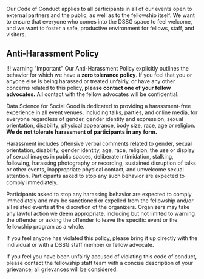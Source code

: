 Our Code of Conduct applies to all participants in all of our events
open to external partners and the public, as well as to the fellowship
itself.
We want to ensure that everyone who comes into the DSSG space to feel
welcome, and we want to foster a safe, productive environment for
fellows, staff, and visitors.


## Anti-Harassment Policy
!!! warning "Important"
    Our Anti-Harassment Policy explicitly outlines the behavior for
    which we have a **zero tolerance policy**.
    If you feel that you or anyone else is being harassed or treated
    unfairly, or have any other concerns related to this policy,
    **please contact one of your fellow advocates.** All contact with
    the fellow advocates will be confidential.

Data Science for Social Good is dedicated to providing a
harassment-free experience in all event venues, including talks,
parties, and online media, for everyone regardless of gender, gender
identity and expression, sexual orientation, disability, physical
appearance, body size, race, age or religion. **We do not tolerate
harassment of participants in any form.**

Harassment includes offensive verbal comments related to gender,
sexual orientation, disability, gender identity, age, race, religion,
the use or display of sexual images in public spaces, deliberate
intimidation, stalking, following, harassing photography or recording,
sustained disruption of talks or other events, inappropriate physical
contact, and unwelcome sexual attention. Participants asked to stop
any such behavior are expected to comply immediately.

Participants asked to stop any harassing behavior are expected to
comply immediately and may be sanctioned or expelled from the
fellowship and/or all related events at the discretion of the
organizers. Organizers may take any lawful action we deem appropriate,
including but not limited to warning the offender or asking the
offender to leave the specific event or the fellowship program as a
whole.

If you feel anyone has violated this policy, please bring it up
directly with the individual or with a DSSG staff member or fellow
advocate.

If you feel you have been unfairly accused of violating this code of
conduct, please contact the fellowship staff team with a concise
description of your grievance; all grievances will be considered.
